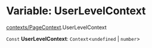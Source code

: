 # Variable: UserLevelContext

[contexts/PageContext](../modules/contexts_PageContext.md).UserLevelContext

 `Const` **UserLevelContext**: `Context`\<`undefined` \| `number`\>
